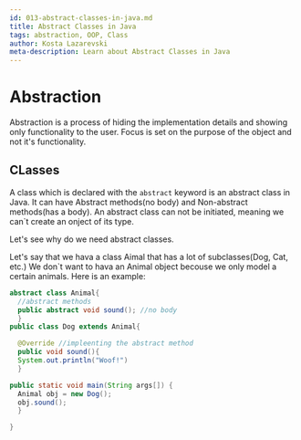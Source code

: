 ```yaml
---
id: 013-abstract-classes-in-java.md
title: Abstract Classes in Java
tags: abstraction, OOP, Class
author: Kosta Lazarevski
meta-description: Learn about Abstract Classes in Java
---
```


# Abstraction

Abstraction is a process of hiding the implementation details and showing only functionality to the user. Focus is set on the purpose of the object and not it's functionality.

## CLasses

A class which is declared with the `abstract` keyword is an abstract class in Java. It can have Abstract methods(no body) and Non-abstract methods(has a body). An abstract class can not be initiated, meaning we can`t create an onject of its type.

Let's see why do we need abstract classes.

Let's say that we hava a class Aimal that has a lot of subclasses(Dog, Cat, etc.) We don`t want to hava an Animal object becouse we only model a certain animals.
Here is an example:

```java
abstract class Animal{
  //abstract methods
  public abstract void sound(); //no body
  }
public class Dog extends Animal{

  @Override //impleenting the abstract method
  public void sound(){
  System.out.println("Woof!")
  }

public static void main(String args[]) {
  Animal obj = new Dog();
  obj.sound();
  }

}
```

